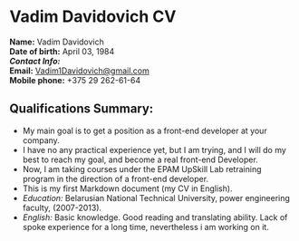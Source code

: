 # Vadim Davidovich CV
**Name:** Vadim Davidovich\
**Date of birth:** April 03, 1984\
_**Contact Info:**_\
**Email:** [Vadim1Davidovich@gmail.com]()\
**Mobile phone:** +375 29 262-61-64

Qualifications Summary:
-----------------------
- My main goal is to get a position as a front-end developer at your company.
- I have no any practical experience yet, but I am trying, and I will do my best to reach my goal, and become a real front-end Developer.
- Now, I am taking courses under the EPAM UpSkill Lab retraining program in the direction of a front-end developer.
- This is my first Markdown document (my CV in English).
- *Education:* Belarusian National Technical University, power engineering faculty, (2007-2013).
- *English:* Basic knowledge. Good reading and translating ability. Lack of spoke experience for a long time, nevertheless i am working on it.
